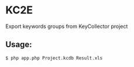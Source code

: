 # KC2E

Export keywords groups from KeyCollector project

## Usage:

    $ php app.php Project.kcdb Result.xls
